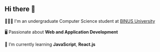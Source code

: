 ## Hi there 👋

👩🏻‍🎓 I'm an undergraduate Computer Science student at [BINUS University](https://binus.ac.id)<br><br>
🖥️ Passionate about **Web and Application Development**<br><br>
🌱 I’m currently learning **JavaScript**, **React.js**<br><br>

<!--
**Arcandd/Arcandd** is a ✨ _special_ ✨ repository because its `README.md` (this file) appears on your GitHub profile.

Here are some ideas to get you started:

- 🔭 I’m currently working on ...
- 🌱 I’m currently learning ...
- 👯 I’m looking to collaborate on ...
- 🤔 I’m looking for help with ...
- 💬 Ask me about ...
- 📫 How to reach me: ...
- 😄 Pronouns: ...
- ⚡ Fun fact: ...
-->
